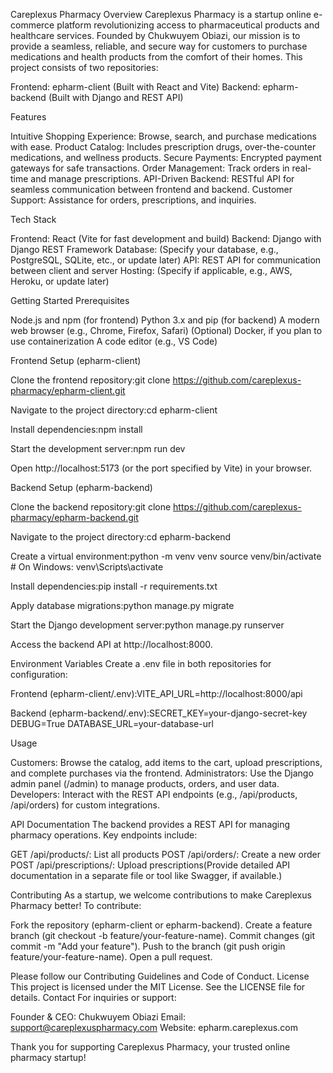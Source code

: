 Careplexus Pharmacy
Overview
Careplexus Pharmacy is a startup online e-commerce platform revolutionizing access to pharmaceutical products and healthcare services. Founded by Chukwuyem Obiazi, our mission is to provide a seamless, reliable, and secure way for customers to purchase medications and health products from the comfort of their homes.
This project consists of two repositories:

Frontend: epharm-client (Built with React and Vite)
Backend: epharm-backend (Built with Django and REST API)

Features

Intuitive Shopping Experience: Browse, search, and purchase medications with ease.
Product Catalog: Includes prescription drugs, over-the-counter medications, and wellness products.
Secure Payments: Encrypted payment gateways for safe transactions.
Order Management: Track orders in real-time and manage prescriptions.
API-Driven Backend: RESTful API for seamless communication between frontend and backend.
Customer Support: Assistance for orders, prescriptions, and inquiries.

Tech Stack

Frontend: React (Vite for fast development and build)
Backend: Django with Django REST Framework
Database: (Specify your database, e.g., PostgreSQL, SQLite, etc., or update later)
API: REST API for communication between client and server
Hosting: (Specify if applicable, e.g., AWS, Heroku, or update later)

Getting Started
Prerequisites

Node.js and npm (for frontend)
Python 3.x and pip (for backend)
A modern web browser (e.g., Chrome, Firefox, Safari)
(Optional) Docker, if you plan to use containerization
A code editor (e.g., VS Code)

Frontend Setup (epharm-client)

Clone the frontend repository:git clone https://github.com/careplexus-pharmacy/epharm-client.git


Navigate to the project directory:cd epharm-client


Install dependencies:npm install


Start the development server:npm run dev


Open http://localhost:5173 (or the port specified by Vite) in your browser.

Backend Setup (epharm-backend)

Clone the backend repository:git clone https://github.com/careplexus-pharmacy/epharm-backend.git


Navigate to the project directory:cd epharm-backend


Create a virtual environment:python -m venv venv
source venv/bin/activate  # On Windows: venv\Scripts\activate


Install dependencies:pip install -r requirements.txt


Apply database migrations:python manage.py migrate


Start the Django development server:python manage.py runserver


Access the backend API at http://localhost:8000.

Environment Variables
Create a .env file in both repositories for configuration:

Frontend (epharm-client/.env):VITE_API_URL=http://localhost:8000/api


Backend (epharm-backend/.env):SECRET_KEY=your-django-secret-key
DEBUG=True
DATABASE_URL=your-database-url



Usage

Customers: Browse the catalog, add items to the cart, upload prescriptions, and complete purchases via the frontend.
Administrators: Use the Django admin panel (/admin) to manage products, orders, and user data.
Developers: Interact with the REST API endpoints (e.g., /api/products, /api/orders) for custom integrations.

API Documentation
The backend provides a REST API for managing pharmacy operations. Key endpoints include:

GET /api/products/: List all products
POST /api/orders/: Create a new order
POST /api/prescriptions/: Upload prescriptions(Provide detailed API documentation in a separate file or tool like Swagger, if available.)

Contributing
As a startup, we welcome contributions to make Careplexus Pharmacy better! To contribute:

Fork the repository (epharm-client or epharm-backend).
Create a feature branch (git checkout -b feature/your-feature-name).
Commit changes (git commit -m "Add your feature").
Push to the branch (git push origin feature/your-feature-name).
Open a pull request.

Please follow our Contributing Guidelines and Code of Conduct.
License
This project is licensed under the MIT License. See the LICENSE file for details.
Contact
For inquiries or support:

Founder & CEO: Chukwuyem Obiazi
Email: support@careplexuspharmacy.com
Website: epharm.careplexus.com 

Thank you for supporting Careplexus Pharmacy, your trusted online pharmacy startup!